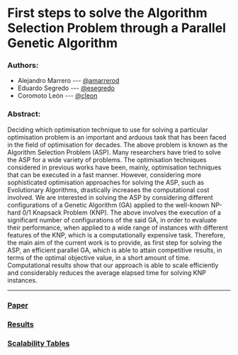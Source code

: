 
# First steps to solve the Algorithm Selection Problem through a Parallel Genetic Algorithm 

### Authors:

- Alejandro Marrero --- [@amarrerod](https://github.com/amarrerod)
- Eduardo Segredo --- [@esegredo](https://github.com/esegredo)
- Coromoto León --- [@cleon](https://github.com/coromoto)

### Abstract:
Deciding which optimisation technique to use for
solving a particular optimisation problem is an important and
arduous task that has been faced in the field of optimisation for
decades. The above problem is known as the Algorithm Selection
Problem (ASP). Many researchers have tried to solve the ASP
for a wide variety of problems. The optimisation techniques
considered in previous works have been, mainly, optimisation
techniques that can be executed in a fast manner. However, considering more sophisticated optimisation approaches for solving
the ASP, such as Evolutionary Algorithms, drastically increases
the computational cost involved. We are interested in solving
the ASP by considering different configurations of a Genetic
Algorithm (GA) applied to the well-known NP-hard 0/1 Knapsack
Problem (KNP). The above involves the execution of a significant
number of configurations of the said GA, in order to evaluate
their performance, when applied to a wide range of instances
with different features of the KNP, which is a computationally
expensive task. Therefore, the main aim of the current work is
to provide, as first step for solving the ASP, an efficient parallel
GA, which is able to attain competitive results, in terms of the
optimal objective value, in a short amount of time. Computational
results show that our approach is able to scale efficiently and
considerably reduces the average elapsed time for solving KNP
instances.


___
### [Paper](paper/)
### [Results](data/rankings/README.md)
### [Scalability Tables](data/scalability/README.md)
